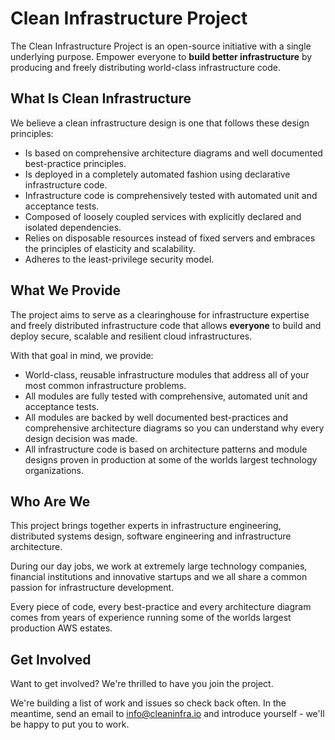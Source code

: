 # Clean Infrastructure Project

The Clean Infrastructure Project is an open-source initiative with a single underlying purpose. Empower everyone to **build better infrastructure** by producing and freely distributing world-class infrastructure code.

## What Is Clean Infrastructure

We believe a clean infrastructure design is one that follows these design principles:

- Is based on comprehensive architecture diagrams and well documented best-practice principles.
- Is deployed in a completely automated fashion using declarative infrastructure code.
-  Infrastructure code is comprehensively tested with automated unit and acceptance tests.
-  Composed of loosely coupled services with explicitly declared and isolated dependencies.
- Relies on disposable resources instead of fixed servers and embraces the principles of elasticity and scalability.
- Adheres to the least-privilege security model.

## What We Provide

The project aims to serve as a clearinghouse for infrastructure expertise and freely distributed infrastructure code that allows **everyone** to build and deploy secure, scalable and resilient cloud infrastructures.

With that goal in mind, we provide:

- World-class, reusable infrastructure modules that address all of your most common infrastructure problems.
- All modules are fully tested with comprehensive, automated unit and acceptance tests.
- All modules are backed by well documented best-practices and comprehensive architecture diagrams so you can understand why every design decision was made.
- All infrastructure code is based on architecture patterns and module designs proven in production at some of the worlds largest technology organizations.

## Who Are We

This project brings together experts in infrastructure engineering, distributed systems design, software engineering and infrastructure architecture.

During our day jobs, we work at extremely large technology companies, financial institutions and innovative startups and we all share a common passion for infrastructure development.

Every piece of code, every best-practice and every architecture diagram comes from years of experience running some of the worlds largest production AWS estates.

## Get Involved

Want to get involved? We're thrilled to have you join the project.

We're building a list of work and issues so check back often. In the meantime, send an email to info@cleaninfra.io and introduce yourself - we'll be happy to put you to work.
